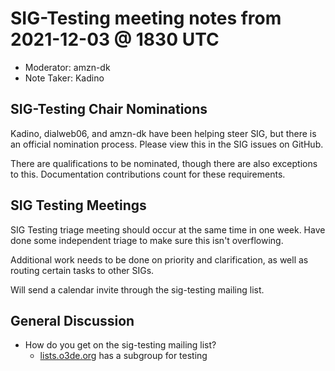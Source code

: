 # SIG-Testing meeting notes from 2021-12-03 @ 1830 UTC

* Moderator: amzn-dk
* Note Taker: Kadino

## SIG-Testing Chair Nominations

Kadino, dialweb06, and amzn-dk have been helping steer SIG, but there is an official nomination process. Please view this in the SIG issues on GitHub.

There are qualifications to be nominated, though there are also exceptions to this. Documentation contributions count for these requirements.

## SIG Testing Meetings

SIG Testing triage meeting should occur at the same time in one week. Have done some independent triage to make sure this isn't overflowing.

Additional work needs to be done on priority and clarification, as well as routing certain tasks to other SIGs.

Will send a calendar invite through the sig-testing mailing list.

## General Discussion

* How do you get on the sig-testing mailing list?
  * [lists.o3de.org](https://lists.o3de.org) has a subgroup for testing
